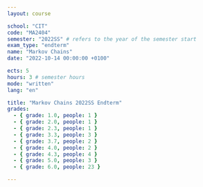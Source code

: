 ```yaml
---
layout: course

school: "CIT"
code: "MA2404"
semester: "2022SS" # refers to the year of the semester start
exam_type: "endterm"
name: "Markov Chains"
date: "2022-10-14 00:00:00 +0100"

ects: 5
hours: 3 # semester hours
mode: "written"
lang: "en"

title: "Markov Chains 2022SS Endterm"
grades:
  - { grade: 1.0, people: 1 }
  - { grade: 2.0, people: 1 }
  - { grade: 2.3, people: 1 }
  - { grade: 3.3, people: 3 }
  - { grade: 3.7, people: 2 }
  - { grade: 4.0, people: 2 }
  - { grade: 4.3, people: 4 }
  - { grade: 5.0, people: 3 }
  - { grade: 6.0, people: 23 }

---
```



